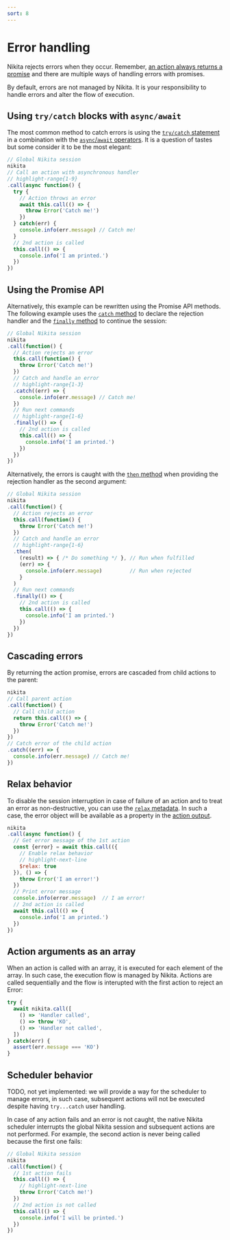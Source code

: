 ```yaml
---
sort: 8
---
```


# Error handling

Nikita rejects errors when they occur. Remember, [an action always returns a promise](/current/usages/promise) and there are multiple ways of handling errors with promises.

By default, errors are not managed by Nikita. It is your responsibility to handle errors and alter the flow of execution.

## Using `try/catch` blocks with `async/await`

The most common method to catch errors is using the [`try/catch` statement](https://nodejs.org/en/knowledge/errors/what-is-try-catch/) in a combination with the [`async`/`await` operators](https://nodejs.dev/learn/modern-asynchronous-javascript-with-async-and-await). It is a question of tastes but some consider it to be the most elegant:

```js
// Global Nikita session
nikita
// Call an action with asynchronous handler
// highlight-range{1-9}
.call(async function() {
  try {
    // Action throws an error
    await this.call(() => {
      throw Error('Catch me!')
    })
  } catch(err) {
    console.info(err.message) // Catch me!
  }
  // 2nd action is called
  this.call(() => {
    console.info('I am printed.')
  })
})
```

## Using the Promise API

Alternatively, this example can be rewritten using the Promise API methods. The following example uses the [`catch` method](https://developer.mozilla.org/en-US/docs/Web/JavaScript/Reference/Global_Objects/Promise/catch) to declare the rejection handler and the [`finally` method](https://developer.mozilla.org/en-US/docs/Web/JavaScript/Reference/Global_Objects/Promise/finally) to continue the session:

```js
// Global Nikita session
nikita
.call(function() {
  // Action rejects an error
  this.call(function() {
    throw Error('Catch me!')
  })
  // Catch and handle an error
  // highlight-range{1-3}
  .catch((err) => {
    console.info(err.message) // Catch me! 
  })
  // Run next commands
  // highlight-range{1-6}
  .finally(() => {
    // 2nd action is called
    this.call(() => {
      console.info('I am printed.')
    })
  })
})
```

Alternatively, the errors is caught with the [`then` method](https://developer.mozilla.org/en-US/docs/Web/JavaScript/Reference/Global_Objects/Promise/then) when providing the rejection handler as the second argument:

```js
// Global Nikita session
nikita
.call(function() {
  // Action rejects an error
  this.call(function() {
    throw Error('Catch me!')
  })
  // Catch and handle an error
  // highlight-range{1-6}
  .then(
    (result) => { /* Do something */ }, // Run when fulfilled
    (err) => {
      console.info(err.message)         // Run when rejected 
    }
  )
  // Run next commands
  .finally(() => {
    // 2nd action is called
    this.call(() => {
      console.info('I am printed.')
    })
  })
})
```

## Cascading errors

By returning the action promise, errors are cascaded from child actions to the parent:

```js
nikita
// Call parent action
.call(function() {
  // Call child action
  return this.call(() => {
    throw Error('Catch me!')
  })
})
// Catch error of the child action
.catch((err) => {
  console.info(err.message) // Catch me!
})
```

## Relax behavior

To disable the session interruption in case of failure of an action and to treat an error as non-destructive, you can use the [`relax` metadata](/current/metadata/relax). In such a case, the error object will be available as a property in the [action output](/current/action/output). 

```js
nikita
.call(async function() {
  // Get error message of the 1st action
  const {error} = await this.call(({
    // Enable relax behavior
    // highlight-next-line
    $relax: true
  }), () => {
    throw Error('I am error!')
  })
  // Print error message
  console.info(error.message)  // I am error!
  // 2nd action is called
  await this.call(() => {
    console.info('I am printed.')
  })
})
```

## Action arguments as an array

When an action is called with an array, it is executed for each element of the array. In such case, the execution flow is managed by Nikita. Actions are called sequentially and the flow is interupted with the first action to reject an Error:

```js
try {
  await nikita.call([
    () => 'Handler called',
    () => throw 'KO',
    () => 'Handler not called',
  ])
} catch(err) {
  assert(err.message === 'KO')
}
```

## Scheduler behavior

TODO, not yet implemented: we will provide a way for the scheduler to manage errors, in such case, subsequent actions will not be executed despite having `try...catch` user handling.

In case of any action fails and an error is not caught, the native Nikita scheduler interrupts the global Nikita session and subsequent actions are not performed. For example, the second action is never being called because the first one fails:

```js
// Global Nikita session
nikita
.call(function() {
  // 1st action fails
  this.call(() => {
    // highlight-next-line
    throw Error('Catch me!')
  })
  // 2nd action is not called
  this.call(() => {
    console.info('I will be printed.')
  })
})
```
